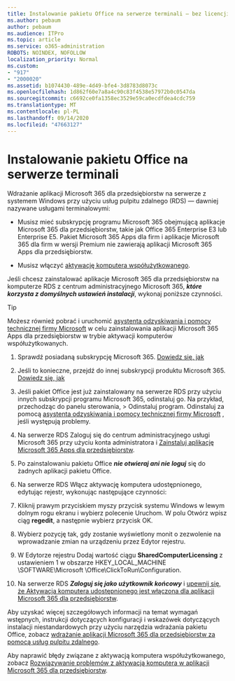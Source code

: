 ```yaml
---
title: Instalowanie pakietu Office na serwerze terminali — bez licencji
ms.author: pebaum
author: pebaum
ms.audience: ITPro
ms.topic: article
ms.service: o365-administration
ROBOTS: NOINDEX, NOFOLLOW
localization_priority: Normal
ms.custom:
- "917"
- "2000020"
ms.assetid: b1074430-489e-4d49-bfe4-3d8783d8073c
ms.openlocfilehash: 1d862f60e7a8a4c90c83f4538e57972b0c0547da
ms.sourcegitcommit: c6692ce0fa1358ec3529e59ca0ecdfdea4cdc759
ms.translationtype: MT
ms.contentlocale: pl-PL
ms.lasthandoff: 09/14/2020
ms.locfileid: "47663127"
---
```

# <a name="installing-office-on-a-terminal-server"></a>Instalowanie pakietu Office na serwerze terminali

Wdrażanie aplikacji Microsoft 365 dla przedsiębiorstw na serwerze z systemem Windows przy użyciu usług pulpitu zdalnego (RDS) — dawniej nazywane usługami terminalowymi:
  
- Musisz mieć subskrypcję programu Microsoft 365 obejmującą aplikacje Microsoft 365 dla przedsiębiorstw, takie jak Office 365 Enterprise E3 lub Enterprise E5. Pakiet Microsoft 365 Apps dla firm i aplikacje Microsoft 365 dla firm w wersji Premium nie zawierają aplikacji Microsoft 365 Apps dla przedsiębiorstw.

- Musisz włączyć [aktywację komputera współużytkowanego](https://docs.microsoft.com/DeployOffice/overview-shared-computer-activation).

Jeśli chcesz zainstalować aplikacje Microsoft 365 dla przedsiębiorstw na komputerze RDS z centrum administracyjnego Microsoft 365, ***które korzysta z domyślnych ustawień instalacji***, wykonaj poniższe czynności.

> [!TIP]
> Możesz również pobrać i uruchomić [asystenta odzyskiwania i pomocy technicznej firmy Microsoft](https://aka.ms/SaRA_OfficeSCA_M365Portal) w celu zainstalowania aplikacji Microsoft 365 Apps dla przedsiębiorstw w trybie aktywacji komputerów współużytkowanych.
  
1. Sprawdź posiadaną subskrypcję Microsoft 365. [Dowiedz się, jak](https://docs.microsoft.com/microsoft-365/admin/admin-overview/what-subscription-do-i-have)

2. Jeśli to konieczne, przejdź do innej subskrypcji produktu Microsoft 365. [Dowiedz się, jak](https://docs.microsoft.com/microsoft-365/commerce/subscriptions/switch-to-a-different-plan)

3. Jeśli pakiet Office jest już zainstalowany na serwerze RDS przy użyciu innych subskrypcji programu Microsoft 365, odinstaluj go. Na przykład, przechodząc do panelu sterowania, \> Odinstaluj program. Odinstaluj za pomocą [asystenta odzyskiwania i pomocy technicznej firmy Microsoft](https://aka.ms/SARA-OfficeUninstall-Alchemy) , jeśli występują problemy.

4. Na serwerze RDS Zaloguj się do centrum administracyjnego usługi Microsoft 365 przy użyciu konta administratora i [Zainstaluj aplikację Microsoft 365 Apps dla przedsiębiorstw](https://portal.office.com/OLS/MySoftware.aspx).

5. Po zainstalowaniu pakietu Office ***nie otwieraj ani nie loguj*** się do żadnych aplikacji pakietu Office.

6. Na serwerze RDS Włącz aktywację komputera udostępnionego, edytując rejestr, wykonując następujące czynności:

1. Kliknij prawym przyciskiem myszy przycisk systemu Windows w lewym dolnym rogu ekranu i wybierz polecenie Uruchom. W polu Otwórz wpisz ciąg **regedit**, a następnie wybierz przycisk OK.

2. Wybierz pozycję tak, gdy zostanie wyświetlony monit o zezwolenie na wprowadzanie zmian na urządzeniu przez Edytor rejestru.

3. W Edytorze rejestru Dodaj wartość ciągu **SharedComputerLicensing** z ustawieniem 1 w obszarze HKEY_LOCAL_MACHINE \SOFTWARE\Microsoft \Office\ClickToRun\Configuration.

7. Na serwerze RDS ***Zaloguj się jako użytkownik końcowy*** i [upewnij się, że Aktywacja komputera udostępnionego jest włączona dla aplikacji Microsoft 365 dla przedsiębiorstw](https://docs.microsoft.com/DeployOffice/troubleshoot-shared-computer-activation#verify-that-activation-for-microsoft-365-apps-succeeded).

Aby uzyskać więcej szczegółowych informacji na temat wymagań wstępnych, instrukcji dotyczących konfiguracji i wskazówek dotyczących instalacji niestandardowych przy użyciu narzędzia wdrażania pakietu Office, zobacz [wdrażanie aplikacji Microsoft 365 dla przedsiębiorstw za pomocą usług pulpitu zdalnego](https://docs.microsoft.com/DeployOffice/deploy-microsoft-365-apps-remote-desktop-services).
  
Aby naprawić błędy związane z aktywacją komputera współużytkowanego, zobacz [Rozwiązywanie problemów z aktywacją komputera w aplikacji Microsoft 365 dla przedsiębiorstw](https://docs.microsoft.com/DeployOffice/troubleshoot-shared-computer-activation).
  